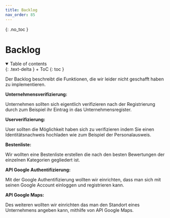 ```yaml
---
title: Backlog
nav_order: 85
---
```



{: .no_toc }


# Backlog

<details open markdown="block">
{: .text-delta }
<summary>Table of contents</summary>
+ ToC
{: toc }
</details>

Der Backlog beschreibt die Funktionen, die wir leider nicht geschafft haben zu implementieren. 

**Unternehmensverifizierung:**

Unternehmen sollten sich eigentlich verifizieren nach der Registrierung durch zum Beispiel ihr Eintrag in das Unternehmensregister.

**Userverifizierung:**

User sollten die Möglichkeit haben sich zu verifizieren indem Sie einen Identitätsnachweis hochladen wie zum Beispiel der Personalausweis.

**Bestenliste:**

Wir wollten eine Bestenliste erstellen die nach den besten Bewertungen der einzelnen Kategorien gegliedert ist.

**API Google Authentifizierung:**

Mit der Google Authentifizierung wollten wir einrichten, dass man sich mit seinen Google Account einloggen und registrieren kann.

**API Google Maps:**

Des weiteren wollten wir einrichten das man den Standort eines Unternehmens angeben kann, mithilfe von API Google Maps.
